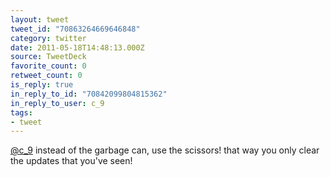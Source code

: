 ```yaml
---
layout: tweet
tweet_id: "70863264669646848"
category: twitter
date: 2011-05-18T14:48:13.000Z
source: TweetDeck
favorite_count: 0
retweet_count: 0
is_reply: true
in_reply_to_id: "70842099804815362"
in_reply_to_user: c_9
tags:
- tweet
---
```


[@c_9](https://twitter.com/@c_9) instead of the garbage can, use the scissors! that way you only clear the updates that you've seen!

